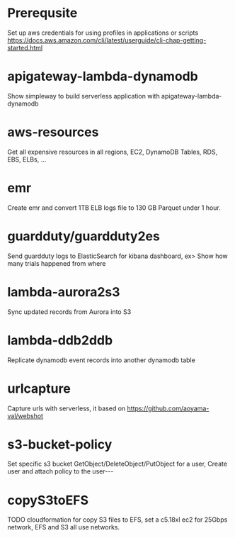 # Prerequsite
Set up aws credentials for using profiles in applications or scripts
https://docs.aws.amazon.com/cli/latest/userguide/cli-chap-getting-started.html 

# apigateway-lambda-dynamodb
Show simpleway to build serverless application with apigateway-lambda-dynamodb

# aws-resources
Get all expensive resources in all regions, EC2, DynamoDB Tables, RDS, EBS, ELBs, ...

# emr
Create emr and convert 1TB ELB logs file to 130 GB Parquet under 1 hour.

# guardduty/guardduty2es
Send guardduty logs to ElasticSearch for kibana dashboard, ex> Show how many trials happened from where

# lambda-aurora2s3
Sync updated records from Aurora into S3

# lambda-ddb2ddb
Replicate dynamodb event records into another dynamodb table

# urlcapture
Capture urls with serverless, it based on  https://github.com/aoyama-val/webshot

# s3-bucket-policy
Set specific s3 bucket GetObject/DeleteObject/PutObject for a user, Create user and attach policy to the user---

# copyS3toEFS
TODO cloudformation for copy S3 files to EFS, set a c5.18xl ec2 for 25Gbps network, EFS and S3 all use networks.
